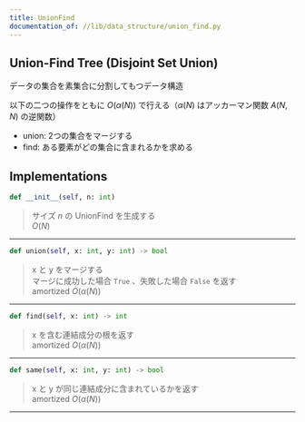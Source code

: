 ```yaml
---
title: UnionFind
documentation_of: //lib/data_structure/union_find.py
---
```


## Union-Find Tree (Disjoint Set Union)

データの集合を素集合に分割してもつデータ構造

以下の二つの操作をともに $O(\alpha(N))$ で行える（$\alpha(N)$ はアッカーマン関数 $A(N, N)$ の逆関数）

- union: 2つの集合をマージする
- find: ある要素がどの集合に含まれるかを求める

## Implementations

```python
def __init__(self, n: int)
```

> サイズ $n$ の UnionFind を生成する<br>
> $O(N)$

---

```python
def union(self, x: int, y: int) -> bool
```

> x と y をマージする<br>
> マージに成功した場合 `True` 、失敗した場合 `False` を返す<br>
> amortized $O(\alpha(N))$

---

```python
def find(self, x: int) -> int
```

> x を含む連結成分の根を返す<br>
> amortized $O(\alpha(N))$

---

```python
def same(self, x: int, y: int) -> bool
```

> x と y が同じ連結成分に含まれているかを返す<br>
> amortized $O(\alpha(N))$

---
